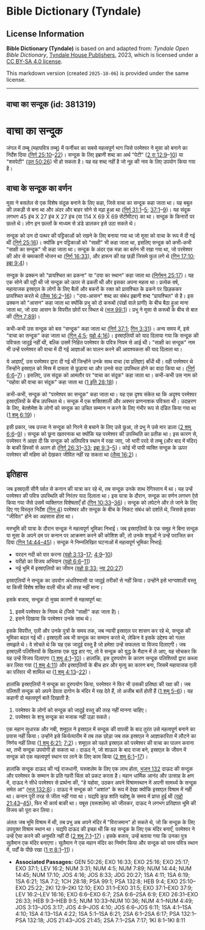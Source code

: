 # Bible Dictionary (Tyndale)

## License Information

**Bible Dictionary (Tyndale)** is based on and adapted from: _Tyndale Open Bible Dictionary_, [Tyndale House Publishers](https://tyndaleopenresources.com/), 2023, which is licensed under a [CC BY-SA 4.0 license](https://creativecommons.org/licenses/by-sa/4.0/legalcode.en).

This markdown version (created `2025-10-06`) is provided under the same license.



--------------------------------

## वाचा का सन्दूक (id: 381319)

वाचा का सन्दूक
==============

जंगल में तम्बू (महापवित्र तम्बू) में फर्नीचर का सबसे महत्वपूर्ण भाग जिसे परमेश्वर ने मूसा को बनाने का निर्देश दिया ([निर्ग 25:10](https://ref.ly/Exod25:10-Exod25:22)–[22](https://ref.ly/Exod25:10-Exod25:22))। सन्दूक के लिए इब्रानी शब्द का अर्थ "पेटी" ([2 रा 12:9](https://ref.ly/2Kgs12:9-2Kgs12:10)–[10](https://ref.ly/2Kgs12:9-2Kgs12:10)) या "शवपेटी" ([उत 50:26](https://ref.ly/Gen50:26)) भी हो सकता है। यह वह शब्द नहीं है जो नूह की नाव के लिए उपयोग किया गया है।

वाचा के सन्दूक का वर्णन
-----------------------

मूसा ने बसलेल से एक विशेष संदूक बनाने के लिए कहा, जिसे वाचा का सन्दूक कहा जाता था। यह बबूल की लकड़ी से बना था और अंदर और बाहर सोने से मढ़ा हुआ था ([निर्ग 31:1](https://ref.ly/Exod31:1-Exod31:5)–[5](https://ref.ly/Exod31:1-Exod31:5); [37:1](https://ref.ly/Exod37:1-Exod37:9)–[9](https://ref.ly/Exod37:1-Exod37:9))। यह संदूक लगभग 45 इंच X 27 इंच X 27 इंच (या 114 X 69 X 69 सेंटीमीटर) का था। सन्दूक के किनारों पर छल्ले थे। लोग इन छल्लों के माध्यम से डंडे डालकर इसे उठा सकते थे।

सन्दूक को उन दो पत्थर की पट्टिकाओं को रखने के लिए बनाया गया था जो मूसा को वाचा के रूप में दी गई थीं ([निर्ग 25:16](https://ref.ly/Exod25:16))। क्योंकि इन पट्टिकाओं को "साक्षी" भी कहा जाता था, इसलिए सन्दूक को कभी\-कभी "साक्षी का सन्दूक" भी कहा जाता था। सन्दूक के अंदर एक मन्ना का बर्तन भी रखा गया था, जो परमेश्वर की ओर से चमत्कारी भोजन था ([निर्ग 16:33](https://ref.ly/Exod16:33)), और हारून की वह छड़ी जिसमे फुल लगे थे ([गिन 17:10](https://ref.ly/Num17:10); [इब्रा 9:4](https://ref.ly/Heb9:4))।

सन्दूक के ढक्कन को "प्रायश्चित का ढकना" या "दया का स्थान" कहा जाता था ([निर्गमन 25:17](https://ref.ly/Exod25:17))। यह एक सोने की पट्टी थी जो सन्दूक को ऊपर से ढकती थी और इसका अपना महत्व था। प्रत्येक वर्ष, महायाजक इस्राएल के लोगों के लिए बैलों और बकरों के रक्त को प्रायश्चित के ढकने पर छिड़ककर प्रायश्चित करते थे ([लैव्य 16:2](https://ref.ly/Lev16:2-Lev16:16)–[16](https://ref.ly/Lev16:2-Lev16:16))। "दया\-आसन" शब्द का संबंध इब्रानी शब्द "प्रायश्चित" से है। इस ढक्कन को "आसन" कहा जाता था क्योंकि प्रभु को दो करूबों (पंखों वाले प्राणी) के बीच बैठा हुआ माना जाता था, जो दया आसन के विपरीत छोरों पर स्थित थे ([भज 99:1](https://ref.ly/Ps99:1))। प्रभु ने मूसा से करूबों के बीच से बात की ([गिन 7:89](https://ref.ly/Num7:89))।

कभी\-कभी उस सन्दूक को बस "सन्दूक" कहा जाता था ([निर्ग 37:1](https://ref.ly/Exod37:1); [गिन 3:31](https://ref.ly/Num3:31))। अन्य समय में, इसे "वाचा का सन्दूक" कहा जाता था ([गिन 4:5](https://ref.ly/Num4:5); [यहो 4:16](https://ref.ly/Josh4:16))। इस्राएलियों को याद दिलाया गया कि सन्दूक की पवित्रता जादुई नहीं थी, बल्कि उसमें निहित परमेश्वर के पवित्र नियम से आई थी। "साक्षी का सन्दूक" नाम भी उन्हें परमेश्वर की वाचा में दी गई आज्ञाओं का पालन करने की आवश्यकता की याद दिलाता था।

ये आज्ञाएँ, उस परमेश्वर द्वारा दी गई थीं जिन्होंने उनके साथ वाचा (या प्रतिज्ञा) बाँधी थी। वही परमेश्वर थे जिन्होंने इस्राएल को मिस्र में दासता से छुड़ाया था और उनसे सदा उपस्थित होने का वादा किया था। ([निर्ग 6:6](https://ref.ly/Exod6:6-Exod6:7)–[7](https://ref.ly/Exod6:6-Exod6:7))। इसलिए, उस संदूक को आमतौर पर "वाचा का संदूक" कहा जाता था। कभी\-कभी उस नाम को "यहोवा की वाचा का संदूक" कहा जाता था ([1 इति 28:18](https://ref.ly/1Chr28:18))।

कभी\-कभी, सन्दूक को "परमेश्वर का सन्दूक" कहा जाता था। यह एक दृश्य संकेत था कि अदृश्य परमेश्वर इस्राएलियों के बीच उपस्थित थे। सन्दूक में एक शक्तिशाली और अक्सर प्राणनाशक पवित्रता थी। उदाहरण के लिए, बेतशेमेश के लोगों को सन्दूक का उचित सम्मान न करने के लिए गंभीर रूप से दंडित किया गया था ([1 शमू 6:19](https://ref.ly/1Sam6:19))।

इसी प्रकार, जब उज्जा ने सन्दूक को गिरने से बचाने के लिए उसे छुआ, तो प्रभु ने उसे मार डाला ([2 शमू 6:6](https://ref.ly/2Sam6:6-2Sam6:9)–[9](https://ref.ly/2Sam6:6-2Sam6:9))। सन्दूक को छूना खतरनाक था क्योंकि यह परमेश्वर की उपस्थिति का प्रतीक था। इस कारण से, परमेश्वर ने आज्ञा दी कि सन्दूक को अतिपवित्र स्थान में रखा जाए, जो भारी परदे से तम्बू (और बाद में मंदिर) के बाकी हिस्सों से अलग हो ([निर्ग 26:31](https://ref.ly/Exod26:31-Exod26:33)–[33](https://ref.ly/Exod26:31-Exod26:33); [इब्रा 9:3](https://ref.ly/Heb9:3-Heb9:5)–[5](https://ref.ly/Heb9:3-Heb9:5))। कोई भी पापी व्यक्ति सन्दूक के ऊपर परमेश्वर की महिमा को देखकर जीवित नहीं रह सकता था ([लैव्य 16:2](https://ref.ly/Lev16:2))।

इतिहास
------

जब इस्राएली सीनै पर्वत से कनान की यात्रा कर रहे थे, तब सन्दूक उनके साथ रेगिस्तान में था। यह उन्हें परमेश्वर की पवित्र उपस्थिति की निरंतर याद दिलाता था। इस यात्रा के दौरान, सन्दूक का वर्णन लगभग ऐसे किया गया जैसे उसमें व्यक्तिगत विशेषताएँ हों ([गिन 10:33](https://ref.ly/Num10:33-Num10:36)–[36](https://ref.ly/Num10:33-Num10:36))। सन्दूक को लपेटने और ले जाने के लिए दिए गए विस्तृत निर्देश ([गिन 4](https://ref.ly/Num4:1-Num4:49)) परमेश्वर और सन्दूक के बीच के निकट संबंध को दर्शाते थे, जिससे इसका "जीवित" होने का अहसास होता था।

मरुभूमि की यात्रा के दौरान सन्दूक ने महत्वपूर्ण भूमिका निभाई। जब इस्राएलियों के एक समूह ने बिना सन्दूक या मूसा के अपने दम पर कनान पर आक्रमण करने की कोशिश की, तो उनके शत्रुओं ने उन्हें पराजित कर दिया ([गिन 14:44–45](https://ref.ly/Num14:44))। सन्दूक ने निम्नलिखित घटनाओं में महत्वपूर्ण भूमिका निभाई:

* यरदन नदी को पार करना ([यहो 3:13](https://ref.ly/Josh3:13-Josh3:17)–[17](https://ref.ly/Josh3:13-Josh3:17); [4:9](https://ref.ly/Josh4:9-Josh4:10)–[10](https://ref.ly/Josh4:9-Josh4:10))
* यरीहो का विजय अभियान ([यहो 6:6](https://ref.ly/Josh6:6-Josh6:11)–[11](https://ref.ly/Josh6:6-Josh6:11))
* नई भूमि में इस्राएलियों का जीवन ([यहो 8:33](https://ref.ly/Josh8:33); [न्या 20:27](https://ref.ly/Judg20:27))

इस्राएलियों ने सन्दूक का उपयोग अंधविश्वासी या जादुई तरीकों से नहीं किया। उन्होंने इसे भाग्यशाली वस्तु या किसी विशेष शक्ति वाली चीज़ की तरह नहीं माना।

इसके बजाय, सन्दूक दो मुख्य कारणों से महत्वपूर्ण था:

1. इसमें परमेश्वर के नियम थे (जिसे "साक्षी" कहा जाता है)।
2. इसने दिखाया कि परमेश्वर उनके साथ थे।

इसके विपरीत, एली और उनके पुत्रों के समय तक, जब न्यायी इस्राएल पर शासन कर रहे थे, सन्दूक की भूमिका बदल गई थी। इस्राएली अब भी सन्दूक का सम्मान करते थे, लेकिन वे इसके उद्देश्य को गलत समझते थे। वे सोचते थे कि यह एक जादुई वस्तु है जो हमेशा उन्हें सफलता या विजय दिलाएगी। जब इस्राएली पलिश्तियों के खिलाफ एक युद्ध हार गए, तो वे सन्दूक को युद्ध के मैदान में ले आए, यह सोचकर कि यह उन्हें विजय दिलाएगा ([1 शमू 4:1](https://ref.ly/1Sam4:1-1Sam4:10)–[10](https://ref.ly/1Sam4:1-1Sam4:10))। हालांकि, इस दुरुपयोग के कारण सन्दूक पलिश्तियों द्वारा कब्जा कर लिया गया ([1 शमू 4:11](https://ref.ly/1Sam4:11)) और इस्राएलियों के बीच हार और मृत्यु का कारण बना, जिसमें महायाजक एली का परिवार भी शामिल था ([1 शमू 4:13](https://ref.ly/1Sam4:13-1Sam4:22)–[22](https://ref.ly/1Sam4:13-1Sam4:22))।

हालांकि इस्राएलियों ने सन्दूक का दुरुपयोग किया, परमेश्वर ने फिर भी उसकी प्रतिष्ठा की रक्षा की। जब पलिश्ती सन्दूक को अपने देवता दागोन के मंदिर में रख देते हैं, तो अजीब बातें होती हैं ([1 शमू 5–6](https://ref.ly/1Sam5:1-1Sam6:21))। यह कहानी दो महत्वपूर्ण बातें दिखाती है:

1. परमेश्वर के लोगों को सन्दूक को जादुई वस्तु की तरह नहीं मानना चाहिए।
2. परमेश्वर के शत्रु सन्दूक का मजाक नहीं उड़ा सकते।

एक महान सुधारक और नबी, शमूएल ने इस्राएल में सन्दूक की वापसी के बाद तुरंत उसे महत्वपूर्ण बनाने का प्रयास नहीं किया। उन्होंने इसे किर्यत्यारीम में तब तक छोड़ा जब तक इस्राएल ने आज्ञाकारिता में लौटने का निर्णय नहीं लिया ([1 शमू 6:21](https://ref.ly/1Sam6:21); [7:2](https://ref.ly/1Sam7:2))। शमूएल को पहले इस्राएल को परमेश्वर की वाचा का पालन कराना था, तभी सन्दूक उपयोगी हो सकता था। दाऊद ने, जो शाऊल के बाद राजा बने, इस्राएल के जीवन में सन्दूक को एक महत्वपूर्ण स्थान पर लाने के लिए काम किया ([2 शमू 6:1](https://ref.ly/2Sam6:1-2Sam6:17)–[17](https://ref.ly/2Sam6:1-2Sam6:17))।

हालांकि सन्दूक दाऊद की नई राजधानी, यरूशलेम के लिए एक लाभ होता, [भजन 132](https://ref.ly/Ps132:1-Ps132:18) दाऊद की सन्दूक और परमेश्वर के सम्मान के प्रति गहरी चिंता को प्रकट करता है। महान धार्मिक आनंद और उत्साह के क्षण में, दाऊद ने सीधे परमेश्वर से प्रार्थना की, "हे यहोवा, उठकर अपने विश्रामस्थान में अपनी सामर्थ्य के सन्दूक समेत आ" ([भज 132:8](https://ref.ly/Ps132:8))। दाऊद ने सन्दूक को "अशांत" के रूप में देखा क्योंकि इस्राएल विश्राम में नहीं था। कनान पूरी तरह से जीता नहीं गया था। यद्यपि कुछ शांति यहोशू के समय में प्राप्त हुई थी ([यहो 21:43](https://ref.ly/Josh21:43-Josh21:45)–[45](https://ref.ly/Josh21:43-Josh21:45)), फिर भी कार्य बाकी था। यबूस (यरूशलेम) को जीतकर, दाऊद ने लगभग प्रतिज्ञात भूमि की विजय को पूरा कर लिया।

अंततः जब भूमि विश्राम में थी, तब प्रभु अब अपने मंदिर में "विराजमान" हो सकते थे, जो कि सन्दूक के लिए उपयुक्त विश्राम स्थान था। यद्यपि दाऊद की इच्छा थी कि वह सन्दूक के लिए एक मंदिर बनाएँ, परमेश्वर ने उन्हें ऐसा करने की अनुमति नहीं दी ([2 शमू 7:1](https://ref.ly/2Sam7:1-2Sam7:17)–[17](https://ref.ly/2Sam7:1-2Sam7:17))। इसके बजाय, उन्हें बताया गया कि उनका पुत्र सुलैमान एक मंदिर बनाएगा। सुलैमान ने एक महान मंदिर का निर्माण किया और सन्दूक को परम पवित्र स्थान में, पर्दों के पीछे रखा ([1 रा 8:1](https://ref.ly/1Kgs8:1-1Kgs8:11)–[11](https://ref.ly/1Kgs8:1-1Kgs8:11))।

* **Associated Passages:** GEN 50:26; EXO 16:33; EXO 25:16; EXO 25:17; EXO 37:1; LEV 16:2; NUM 3:31; NUM 4:5; NUM 7:89; NUM 14:44; NUM 14:45; NUM 17:10; JOS 4:16; JOS 8:33; JDG 20:27; 1SA 4:11; 1SA 6:19; 1SA 6:21; 1SA 7:2; 1CH 28:18; PSA 99:1; PSA 132:8; HEB 9:4; EXO 25:10–EXO 25:22; 2KI 12:9–2KI 12:10; EXO 31:1–EXO 31:5; EXO 37:1–EXO 37:9; LEV 16:2–LEV 16:16; EXO 6:6–EXO 6:7; 2SA 6:6–2SA 6:9; EXO 26:31–EXO 26:33; HEB 9:3–HEB 9:5; NUM 10:33–NUM 10:36; NUM 4:1–NUM 4:49; JOS 3:13–JOS 3:17; JOS 4:9–JOS 4:10; JOS 6:6–JOS 6:11; 1SA 4:1–1SA 4:10; 1SA 4:13–1SA 4:22; 1SA 5:1–1SA 6:21; 2SA 6:1–2SA 6:17; PSA 132:1–PSA 132:18; JOS 21:43–JOS 21:45; 2SA 7:1–2SA 7:17; 1KI 8:1–1KI 8:11

